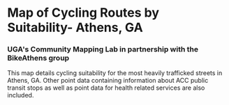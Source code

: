 # Map of Cycling Routes by Suitability- Athens, GA
### UGA's Community Mapping Lab in partnership with the BikeAthens group

This map details cycling suitability for the most heavily trafficked streets in Athens, GA. 
Other point data containing information about ACC public transit stops as well as point data for health related services are also included.
